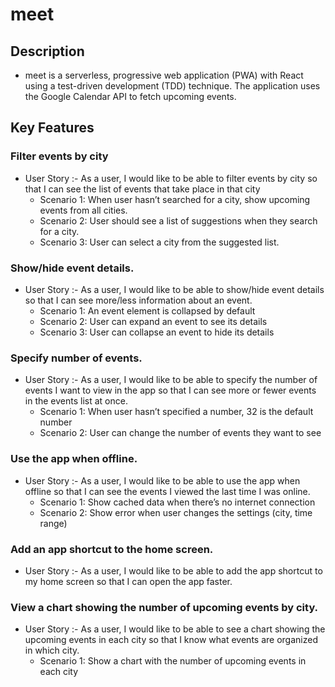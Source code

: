 # meet

## Description

- meet is a serverless, progressive web application (PWA) with React using a test-driven development (TDD) technique. The application uses the Google Calendar API to fetch upcoming events.

## Key Features

### Filter events by city

- User Story :- As a user, I would like to be able to filter events by city so that I can see the list of events that take place in that city
  - Scenario 1: When user hasn’t searched for a city, show upcoming events from all cities.
  - Scenario 2: User should see a list of suggestions when they search for a city.
  - Scenario 3: User can select a city from the suggested list.

### Show/hide event details.

- User Story :- As a user, I would like to be able to show/hide event details so that I can see more/less information about an event.
  - Scenario 1: An event element is collapsed by default
  - Scenario 2: User can expand an event to see its details
  - Scenario 3: User can collapse an event to hide its details

### Specify number of events.

- User Story :- As a user, I would like to be able to specify the number of events I want to view in the app so that I can see more or fewer events in the events list at once.
  - Scenario 1: When user hasn’t specified a number, 32 is the default number
  - Scenario 2: User can change the number of events they want to see

### Use the app when offline.

- User Story :- As a user, I would like to be able to use the app when offline so that I can see the events I viewed the last time I was online.
  - Scenario 1: Show cached data when there’s no internet connection
  - Scenario 2: Show error when user changes the settings (city, time range)

### Add an app shortcut to the home screen.

- User Story :- As a user, I would like to be able to add the app shortcut to my home screen so that I can open the app faster.

### View a chart showing the number of upcoming events by city.

- User Story :- As a user, I would like to be able to see a chart showing the upcoming events in each city so that I know what events are organized in which city.
  - Scenario 1: Show a chart with the number of upcoming events in each city
